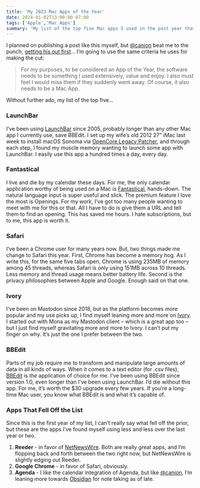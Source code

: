 ```yaml
---
title: 'My 2023 Mac Apps of the Year'
date: 2024-01-02T13:00:00-07:00
tags: ['Apple','Mac Apps']
summary: 'My list of the top five Mac apps I used in the past year that made my work easier.'
---
```

I planned on publishing a post like this myself, but [@canion](https://micro.blog/canion) beat me to the punch, [getting his out first](https://canion.blog/2023/12/03/my-mac-apps.html)… I’m going to use the same criteria he uses for making the cut:

> For my purposes, to be considered an App of the Year, the software needs to be something I used extensively, value and enjoy. I also must feel I would miss them if they suddenly went away. Of course, it also needs to be a Mac App.

Without further ado, my list of the top five…

### LaunchBar

I’ve been using [LaunchBar](https://obdev.at/products/launchbar/index.html) since 2005, probably longer than any other Mac app I currently use, save BBEdit. I set up my wife’s old 2012 27" iMac last week to install macOS Sonoma via [OpenCore Legacy Patcher](https://dortania.github.io/OpenCore-Legacy-Patcher/), and through each step, I found my muscle memory wanting to launch some app with LaunchBar. I easily use this app a hundred times a day, every day.

### Fantastical

I live and die by my calendar these days. For me, the only calendar application worthy of being used on a Mac is [Fantastical](https://flexibits.com/fantastical), hands-down. The natural language input is super useful and slick. The premium feature I love the most is Openings. For my work, I’ve got too many people wanting to meet with me for this or that. All I have to do is give them a URL and tell them to find an opening. This has saved me hours. I hate subscriptions, but to me, this app is worth it.

### Safari

I’ve been a Chrome user for many years now. But, two things made me change to Safari this year. First, Chrome has become a memory hog. As I write this, for the same five tabs open, Chrome is using 235MB of memory among 45 threads, whereas Safari is only using 151MB across 10 threads. Less memory and thread usage means better battery life. Second is the privacy philosophies between Apple and Google. Enough said on that one.

### Ivory

I’ve been on Mastodon since 2018, but as the platform becomes more popular and my use picks up, I find myself leaning more and more on [Ivory](https://tapbots.com/ivory/). I started out with Mona as my Mastodon client – which is a great app too – but I just find myself gravitating more and more to Ivory. I can’t put my finger on why. It’s just the one I prefer between the two.

### BBEdit

Parts of my job require me to transform and manipulate large amounts of data in all kinds of ways. When it comes to a text editor (for .csv files), [BBEdit](http://www.barebones.com/products/bbedit/index.html) is _the_ application of choice for me. I’ve been using BBEdit since version 1.0, even longer than I’ve been using LaunchBar. I’d die without this app. For me, it’s worth the $30 upgrade every few years. If you’re a long-time Mac user, you know what BBEdit is and what it’s capable of.

### Apps That Fell Off the List

Since this is the first year of my list, I can’t really say what fell off the prior, but these are the apps I’ve found myself using less and less over the last year or two.

1.  **Reeder** - in favor of [NetNewsWire](https://netnewswire.com). Both are really great apps, and I’m flopping back and forth between the two right now, but NetNewsWire is slightly edging out Reeder.
2.  **Google Chrome** - in favor of Safari, obviously.
3.  **Agenda** - I like the calendar integration of Agenda, but like [@canion](https://micro.blog/canion), I’m leaning more towards [Obsidian](https://obisidan.md) for note taking as of late.